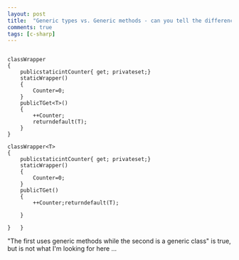 ```yaml
---
layout: post
title:  "Generic types vs. Generic methods - can you tell the difference?"
comments: true
tags: [c-sharp]
---
```





```

classWrapper
{
    publicstaticintCounter{ get; privateset;}
    staticWrapper()
    {
        Counter=0;
    }
    publicTGet<T>()
    {
        ++Counter;
        returndefault(T);
    }
}

classWrapper<T>
{
    publicstaticintCounter{ get; privateset;}
    staticWrapper()
    {
        Counter=0;
    }
    publicTGet()
    {
        ++Counter;returndefault(T); 

    }

}   }

```



"The first uses generic methods while the second is a generic class" is true, but is not what I'm looking for here ...

